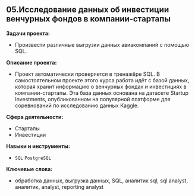 ## **05.Исследование данных об инвестиции венчурных фондов в компании-стартапы**  

**Задачи проекта:**  
* Произвести различные выгрузки данных авиакомпаний с помощью SQL.  

**Описание проекта:**  
* Проект автоматически проверяется в тренажёре SQL. В самостоятельном проекте этого курса работа идёт с базой данных, которая хранит информацию о венчурных фондах и инвестициях в компании-стартапы. Эта база данных основана на датасете Startup Investments, опубликованном на популярной платформе для соревнований по исследованию данных Kaggle.  

**Сфера деятельности:**  
* Стартапы
* Инвестиции  

**Навыки и инструменты:**  
* `SQL` `PostgreSQL`

**Ключевые слова:**  
* обработка данных, выгрузка данных, SQL, аналитик sql, sql analyst, аналитик, analyst, reporting analyst
